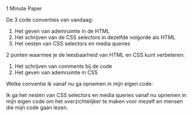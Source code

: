 1 Minute Paper

De 3 code conventies van vandaag:

1. Het geven van ademruimte in de HTML
2. Het schrijven van de CSS selectors in dezelfde volgorde als HTML
3. Het nesten van CSS selectors en media queries


2 punten waarmee je de leesbaarheid van HTML en CSS kunt verbeteren:

1. Het schrijven van comments bij de code
2. Het geven van ademruimte in CSS


Welke conventie ik vanaf nu ga opnemen in mijn eigen code: 

Ik ga het nesten van CSS selectors en media queries vanaf nu opnemen in mijn eigen code om het overzichtelijker te maken voor mezelf en mensen die mijn code gaan lezen.